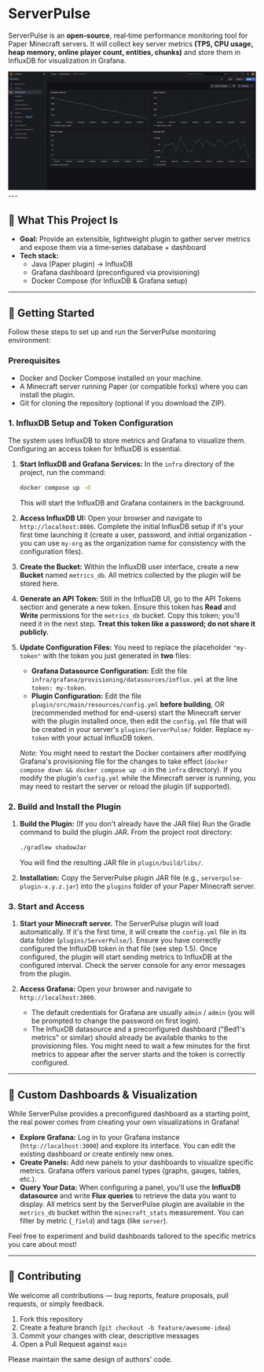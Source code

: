 # ServerPulse

ServerPulse is an **open‑source**, real‑time performance monitoring tool for Paper Minecraft servers. It will collect key server metrics **(TPS, CPU usage, heap memory, online player count, entities, chunks)** and store them in InfluxDB for visualization in Grafana.

![ServerPulse Grafana Dashboard Example](img/dashboard.png)  ---

## 📖 What This Project Is

- **Goal:** Provide an extensible, lightweight plugin to gather server metrics and expose them via a time‑series database + dashboard
- **Tech stack:**
    - Java (Paper plugin) → InfluxDB
    - Grafana dashboard (preconfigured via provisioning)
    - Docker Compose (for InfluxDB & Grafana setup)

---

## 🚀 Getting Started

Follow these steps to set up and run the ServerPulse monitoring environment:

### Prerequisites

* Docker and Docker Compose installed on your machine.
* A Minecraft server running Paper (or compatible forks) where you can install the plugin.
* Git for cloning the repository (optional if you download the ZIP).

### 1. InfluxDB Setup and Token Configuration

The system uses InfluxDB to store metrics and Grafana to visualize them. Configuring an access token for InfluxDB is essential.

1.  **Start InfluxDB and Grafana Services:**
    In the `infra` directory of the project, run the command:
    ```bash
    docker compose up -d
    ```
    This will start the InfluxDB and Grafana containers in the background.

2.  **Access InfluxDB UI:**
    Open your browser and navigate to `http://localhost:8086`. Complete the initial InfluxDB setup if it's your first time launching it (create a user, password, and initial organization - you can use `my-org` as the organization name for consistency with the configuration files).

3.  **Create the Bucket:**
    Within the InfluxDB user interface, create a new **Bucket** named `metrics_db`. All metrics collected by the plugin will be stored here.

4.  **Generate an API Token:**
    Still in the InfluxDB UI, go to the API Tokens section and generate a new token. Ensure this token has **Read** and **Write** permissions for the `metrics_db` bucket. Copy this token; you'll need it in the next step. **Treat this token like a password; do not share it publicly.**

5.  **Update Configuration Files:**
    You need to replace the placeholder `"my-token"` with the token you just generated in **two** files:
    * **Grafana Datasource Configuration:** Edit the file `infra/grafana/provisioning/datasources/influx.yml` at the line `token: my-token`.
    * **Plugin Configuration:** Edit the file `plugin/src/main/resources/config.yml` **before building**, OR (recommended method for end-users) start the Minecraft server with the plugin installed once, then edit the `config.yml` file that will be created in your server's `plugins/ServerPulse/` folder. Replace `my-token` with your actual InfluxDB token.

    *Note:* You might need to restart the Docker containers after modifying Grafana's provisioning file for the changes to take effect (`docker compose down && docker compose up -d` in the `infra` directory). If you modify the plugin's `config.yml` while the Minecraft server is running, you may need to restart the server or reload the plugin (if supported).

### 2. Build and Install the Plugin

1.  **Build the Plugin:** (If you don't already have the JAR file)
    Run the Gradle command to build the plugin JAR. From the project root directory:
    ```bash
    ./gradlew shadowJar
    ```
    You will find the resulting JAR file in `plugin/build/libs/`.

2.  **Installation:**
    Copy the ServerPulse plugin JAR file (e.g., `serverpulse-plugin-x.y.z.jar`) into the `plugins` folder of your Paper Minecraft server.

### 3. Start and Access

1.  **Start your Minecraft server.** The ServerPulse plugin will load automatically. If it's the first time, it will create the `config.yml` file in its data folder (`plugins/ServerPulse/`). Ensure you have correctly configured the InfluxDB token in that file (see step 1.5). Once configured, the plugin will start sending metrics to InfluxDB at the configured interval. Check the server console for any error messages from the plugin.

2.  **Access Grafana:**
    Open your browser and navigate to `http://localhost:3000`.
    * The default credentials for Grafana are usually `admin` / `admin` (you will be prompted to change the password on first login).
    * The InfluxDB datasource and a preconfigured dashboard ("Bed1's metrics" or similar) should already be available thanks to the provisioning files. You might need to wait a few minutes for the first metrics to appear after the server starts and the token is correctly configured.

---

## 🎨 Custom Dashboards & Visualization

While ServerPulse provides a preconfigured dashboard as a starting point, the real power comes from creating your own visualizations in Grafana!

* **Explore Grafana:** Log in to your Grafana instance (`http://localhost:3000`) and explore its interface. You can edit the existing dashboard or create entirely new ones.
* **Create Panels:** Add new panels to your dashboards to visualize specific metrics. Grafana offers various panel types (graphs, gauges, tables, etc.).
* **Query Your Data:** When configuring a panel, you'll use the **InfluxDB datasource** and write **Flux queries** to retrieve the data you want to display. All metrics sent by the ServerPulse plugin are available in the `metrics_db` bucket within the `minecraft_stats` measurement. You can filter by metric (`_field`) and tags (like `server`).

Feel free to experiment and build dashboards tailored to the specific metrics you care about most!

---

## 🤝 Contributing

We welcome all contributions — bug reports, feature proposals, pull requests, or simply feedback.

1.  Fork this repository
2.  Create a feature branch (`git checkout -b feature/awesome-idea`)
3.  Commit your changes with clear, descriptive messages
4.  Open a Pull Request against `main`

Please maintain the same design of authors' code.
